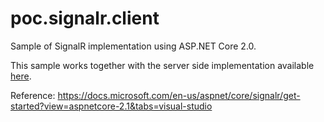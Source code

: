 # poc.signalr.client
Sample of SignalR implementation using ASP.NET Core 2.0.

This sample works together with the server side implementation available [here](https://github.com/brunnonunes/poc.signalr.client).

Reference: https://docs.microsoft.com/en-us/aspnet/core/signalr/get-started?view=aspnetcore-2.1&tabs=visual-studio
